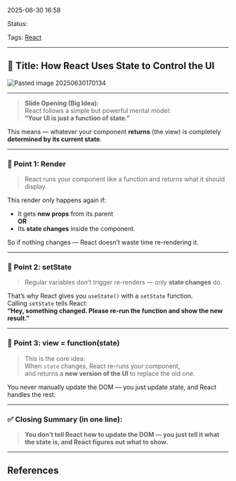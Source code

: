 
2025-06-30 16:58

Status:

Tags: [React](../../../3%20-%20Tags/React.md)

---
## 🎯 **Title: How React Uses State to Control the UI**
![Pasted image 20250630170134](../../../2%20-%20Source%20Material/Media%20and%20other%20files/Pasted%20image%2020250630170134.png)

---

> **Slide Opening (Big Idea):**  
> React follows a simple but powerful mental model:  
> **“Your UI is just a function of state.”**

This means — whatever your component **returns** (the view) is completely **determined by its current state**.

---

### 🔹 **Point 1: Render**

> React runs your component like a function and returns what it should display.

This render only happens again if:

- It gets **new props** from its parent  
    **OR**
- Its **state changes** inside the component.
    

So if nothing changes — React doesn’t waste time re-rendering it.

---

### 🔹 **Point 2: setState**

> Regular variables don’t trigger re-renders — only **state changes** do.

That’s why React gives you `useState()` with a `setState` function.  
Calling `setState` tells React:  
**“Hey, something changed. Please re-run the function and show the new result.”**

---

### 🔹 **Point 3: view = function(state)**

> This is the core idea:  
> When `state` changes, React re-runs your component,  
> and returns a **new version of the UI** to replace the old one.

You never manually update the DOM — you just update state, and React handles the rest.

---

### ✅ **Closing Summary (in one line):**

> **You don’t tell React how to update the DOM — you just tell it what the state is, and React figures out what to show.**

---
## References